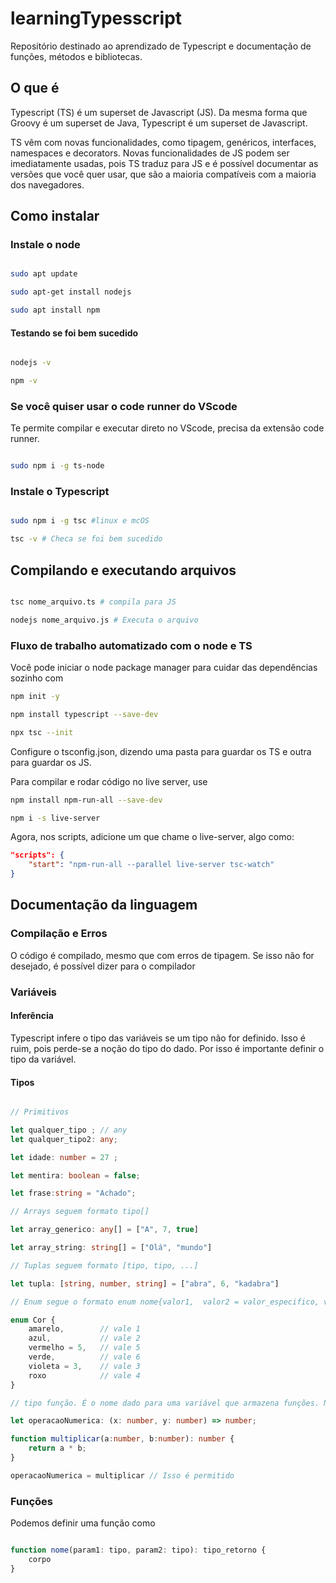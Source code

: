 # learningTypesscript

Repositório destinado ao aprendizado de Typescript e documentação de funções, métodos e bibliotecas.

## O que é

Typescript (TS) é um superset de Javascript (JS). Da mesma forma que Groovy é um superset de Java, Typescript é um superset de Javascript.

TS vêm com novas funcionalidades, como tipagem, genéricos, interfaces, namespaces e decorators. Novas funcionalidades de JS podem ser imediatamente usadas, pois TS traduz para JS e é possível documentar as versões que você quer usar, que são a maioria compatíveis com a maioria dos navegadores.

## Como instalar

### Instale o node

```bash

sudo apt update

sudo apt-get install nodejs

sudo apt install npm

```

#### Testando se foi bem sucedido

```bash

nodejs -v

npm -v

```

### Se você quiser usar o code runner do VScode

Te permite compilar e executar direto no VScode, precisa da extensão code runner.

```bash

sudo npm i -g ts-node

```

### Instale o Typescript

```bash

sudo npm i -g tsc #linux e mcOS

tsc -v # Checa se foi bem sucedido
```

## Compilando e executando arquivos

```bash

tsc nome_arquivo.ts # compila para JS

nodejs nome_arquivo.js # Executa o arquivo

```

### Fluxo de trabalho automatizado com o node e TS

Você pode iniciar o node package manager para cuidar das dependências sozinho com

```bash
npm init -y

npm install typescript --save-dev

npx tsc --init
```

Configure o tsconfig.json, dizendo uma pasta para guardar os TS e outra para guardar os JS.

Para compilar e rodar código no live server, use

```bash
npm install npm-run-all --save-dev

npm i -s live-server
```

Agora, nos scripts, adicione um que chame o live-server, algo como:

```json
"scripts": {
    "start": "npm-run-all --parallel live-server tsc-watch"
}
```

## Documentação da linguagem

### Compilação e Erros

O código é compilado, mesmo que com erros de tipagem. Se isso não for desejado, é possível dizer para o compilador

### Variáveis

#### Inferência

Typescript infere o tipo das variáveis se um tipo não for definido. Isso é ruim, pois perde-se a noção do tipo do dado. Por isso é importante definir o tipo da variável.

#### Tipos

```typescript

// Primitivos

let qualquer_tipo ; // any
let qualquer_tipo2: any;

let idade: number = 27 ; 

let mentira: boolean = false;

let frase:string = "Achado";

// Arrays seguem formato tipo[]

let array_generico: any[] = ["A", 7, true]

let array_string: string[] = ["Olá", "mundo"]

// Tuplas seguem formato [tipo, tipo, ...]

let tupla: [string, number, string] = ["abra", 6, "kadabra"]

// Enum segue o formato enum nome{valor1,  valor2 = valor_especifico, valor3 vale valoe 2 + 1}

enum Cor {
    amarelo,        // vale 1
    azul,           // vale 2
    vermelho = 5,   // vale 5
    verde,          // vale 6
    violeta = 3,    // vale 3
    roxo            // vale 4
}

// tipo função. É o nome dado para uma variável que armazena funções. Nela especificamos os tipos dos parâmetros e o tipo de retorno permitidos.

let operacaoNumerica: (x: number, y: number) => number;

function multiplicar(a:number, b:number): number {
    return a * b;
}

operacaoNumerica = multiplicar // Isso é permitido


```

### Funções

Podemos definir uma função como

```typescript

function nome(param1: tipo, param2: tipo): tipo_retorno {
    corpo
}

```


